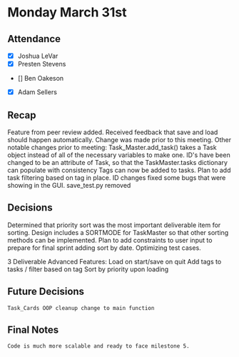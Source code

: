 # Monday March 31st


## Attendance

- [X] Joshua LeVar
- [X] Presten Stevens
- [] Ben Oakeson
- [X] Adam Sellers

## Recap
  Feature from peer review added. Received feedback that save and load should happen automatically. Change was made prior to this meeting.
  Other notable changes prior to meeting:
    Task_Master.add_task() takes a Task object instead of all of the necessary variables to make one.
    ID's have been changed to be an attribute of Task, so that the TaskMaster.tasks dictionary can populate with consistency
    Tags can now be added to tasks. Plan to add task filtering based on tag in place.
    ID changes fixed some bugs that were showing in the GUI.
    save_test.py removed

## Decisions
  Determined that priority sort was the most important deliverable item for sorting. 
  Design includes a SORTMODE for TaskMaster so that other sorting methods can be implemented.
  Plan to add constraints to user input to prepare for final sprint adding sort by date.
  Optimizing test cases.

  3 Deliverable Advanced Features:
    Load on start/save on quit
    Add tags to tasks / filter based on tag
    Sort by priority upon loading


## Future Decisions
    Task_Cards OOP cleanup change to main function


## Final Notes
    Code is much more scalable and ready to face milestone 5.

